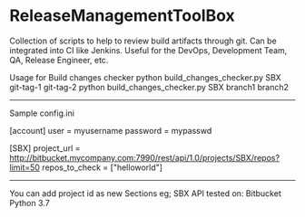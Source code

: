 # ReleaseManagementToolBox
Collection of scripts to help to review build artifacts through git. Can be integrated into CI like Jenkins.
Useful for the DevOps, Development Team, QA, Release Engineer, etc.

Usage for Build changes checker
python build_changes_checker.py SBX git-tag-1 git-tag-2
python build_changes_checker.py SBX branch1 branch2

--------------------
Sample config.ini

[account]
user = myusername
password = mypasswd

[SBX]
project_url = http://bitbucket.mycompany.com:7990/rest/api/1.0/projects/SBX/repos?limit=50
repos_to_check = ["helloworld"]

--------------------

You can add project id as new Sections eg; SBX 
API tested on: Bitbucket
Python 3.7
